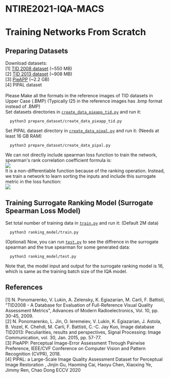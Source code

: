 # NTIRE2021-IQA-MACS



# Training Networks From Scratch

## Preparing Datasets

Download datasets: <br/>
[1] [TID 2008 dataset](http://www.ponomarenko.info/tid2008/tid/tid2008.rar) (~550 MB) <br/>
[2] [TID 2013 dataset](http://www.ponomarenko.info/tid2013/tid2013.rar) (~908 MB) <br/>
[3] [PieAPP](https://web.ece.ucsb.edu/~ekta/projects/PieAPPv0.1/all_data_PieAPP_dataset_CVPR_2018.zip) (~2.2 GB) <br/>
[4] PIPAL dataset <br/>
<br/>
Please Make all the formats in the reference images of TID datasets in Upper Case (.BMP) (Typically I25 in the reference images has .bmp format instead of .BMP) <br/>
Set datasets directories in [`create_data_pieapp_tid.py`](./prepare_dataset/create_data_pieapp_tid.py) and run it: <br/> 

      python3 prepare_dataset/create_data_pieapp_tid.py

Set PIPAL dataset directory in [`create_data_pipal.py`](./prepare_dataset/create_data_pipal.py) and run it: (Needs at least 16 GB RAM) <br/> 

      python3 prepare_dataset/create_data_pipal.py
      
We can not directly include spearman loss function to train the network, spearman's rank correlation coefficient formula is:
<br/>
<img src="https://latex.codecogs.com/gif.latex?Spearman(y,\hat{y})=1-\frac{6(\|rank(y)-rank(\hat{y})\|^2))}{d(d^2-1)}" /> 
<br/>
It is a non-differentiable function because of the ranking operation. Instead, we train a network to learn sorting the inputs and include this surrogate metric in the loss function:
<br/>
<img src="https://i.imgur.com/Lxvv6Dh.png" /> 
<br/>

## Training Surrogate Ranking Model (Surrogate Spearman Loss Model)
Set total number of training data in  [`train.py`](./ranking_model/train.py) and run it: (Default 2M data) <br/> 

      python3 ranking_model/train.py

(Optional) Now, you can run [`test.py`](./ranking_model/test.py) to see the diffrence in the surrogate spearman and the true spearman for some generated data:

      python3 ranking_model/test.py

Note that, the model input and output for the surrogate ranking model is $16$, which is same as the training batch size of the IQA model.


## References
[1] N. Ponomarenko, V. Lukin, A. Zelensky, K. Egiazarian, M. Carli, F. Battisti, "TID2008 - A Database for Evaluation of Full-Reference Visual Quality Assessment Metrics", Advances of Modern Radioelectronics, Vol. 10, pp. 30-45, 2009. <br/>
[2] N. Ponomarenko, L. Jin, O. Ieremeiev, V. Lukin, K. Egiazarian, J. Astola, B. Vozel, K. Chehdi, M. Carli, F. Battisti, C.-C. Jay Kuo, Image database TID2013: Peculiarities, results and perspectives, Signal Processing: Image Communication, vol. 30, Jan. 2015, pp. 57-77. <br/>
[3] PieAPP: Perceptual Image-Error Assessment Through Pairwise Preference, IEEE/CVF Conference on Computer Vision and Pattern Recognition (CVPR), 2018. <br/>
[4] PIPAL: a Large-Scale Image Quality Assessment Dataset for Perceptual Image Restoration , Jinjin Gu, Haoming Cai, Haoyu Chen, Xiaoxing Ye, Jimmy Ren, Chao Dong
ECCV 2020  
